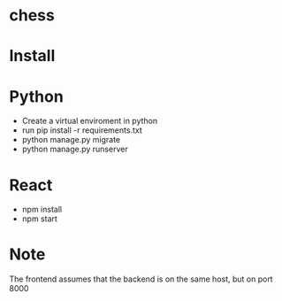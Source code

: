 # chess


# Install
# Python
- Create a virtual enviroment in python
- run pip install -r requirements.txt
- python manage.py migrate
- python manage.py runserver


# React
- npm install
- npm start

# Note
The frontend assumes that the backend is on the same host, but on port 8000

